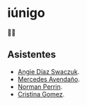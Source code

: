# iúnigo

🙈🙉

## Asistentes

- [Angie Díaz Swaczuk](https://github.com/swaczuk).
- [Mercedes Avendaño](https://github.com/mercedesaven).
- [Norman Perrin](https://github.com/normanperrin).
- [Cristina Gomez](https://github.com/cristigomez).
